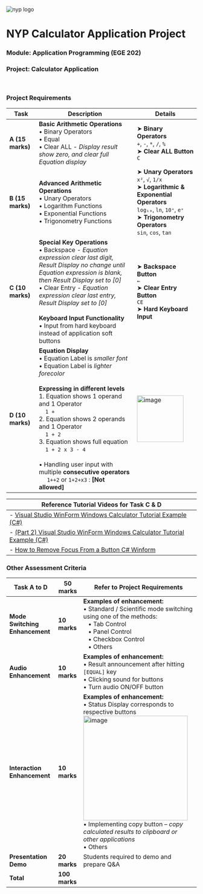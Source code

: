 ![nyp logo](https://github.com/user-attachments/assets/3df0c5b6-6863-4f46-8d33-e7fb17fe1ba1)
# NYP Calculator Application Project
### Module: Application Programming (EGE 202)
### Project: Calculator Application
<br>

### Project Requirements
| Task        | Description                                                                                          | Details                                                                                                      |
|-------------|------------------------------------------------------------------------------------------------------|--------------------------------------------------------------------------------------------------------------|
| **A (15 marks)** | **Basic Arithmetic Operations**<br>• Binary Operators<br>• Equal<br>• Clear ALL - _Display result show zero, and clear full Equation display_ | ➤ **Binary Operators**<br> `+`, `-`, `*`, `/`, `%`<br>➤ **Clear ALL Button**<br> `C`                         |
| **B (15 marks)** | **Advanced Arithmetic Operations**<br>• Unary Operators<br>• Logarithm Functions<br>• Exponential Functions<br>• Trigonometry Functions | ➤ **Unary Operators**<br> `x²`, `√`, `1/x`<br>➤ **Logarithmic & Exponential Operators**<br> `log₁₀`, `ln`, `10ˣ`, `eˣ`<br>➤ **Trigonometry Operators**<br> `sin`, `cos`, `tan` |
| **C (10 marks)** | **Special Key Operations**<br>• Backspace - _Equation expression clear last digit, Result Display no change until Equation expression is blank, then Result Display set to [0]_ <br>• Clear Entry - _Equation expression clear last entry, Result Display set to [0]_ <br><br> **Keyboard Input Functionality**<br>• Input from hard keyboard instead of application soft buttons | ➤ **Backspace Button**<br> `←`<br>➤ **Clear Entry Button**<br> `CE`<br>➤ **Hard Keyboard Input** |
| **D (10 marks)** | **Equation Display**<br>• Equation Label is _smaller font_<br>• Equation Label is _lighter forecolor_<br><br> **Expressing in different levels**<br>1. Equation shows 1 operand and 1 Operator<br> &nbsp;&nbsp;&nbsp;&nbsp;`1 +`<br>2. Equation shows 2 operands and 1 Operator<br> &nbsp;&nbsp;&nbsp;&nbsp;`1 + 2`<br>3. Equation shows full equation<br> &nbsp;&nbsp;&nbsp;&nbsp;`1 + 2 x 3 - 4`<br><br>• Handling user input with multiple **consecutive operators**<br> &nbsp;&nbsp;&nbsp;&nbsp; `1++2` or `1+2+x3` : **[Not allowed]** | <img width="123" alt="image" src="https://github.com/user-attachments/assets/4173a9bd-fbda-4b14-ba78-ee3a3f42fecf"> |

| **Reference Tutorial Videos for Task C & D**                                                                                                           |
|------------------------------------------------------------------------------------------------------------------------------|
| - [Visual Studio WinForm Windows Calculator Tutorial Example (C#)](<URL>)                                                     |
| - [(Part 2) Visual Studio WinForm Windows Calculator Tutorial Example (C#)](<URL>)                                           |
| - [How to Remove Focus From a Button C# Winform](<URL>)                                                                       |
                                                           


### Other Assessment Criteria
| Task A to D           | **50 marks** | Refer to Project Requirements                                                                                                         |
|-----------------------|--------------|-----------------------------------------------------------------------------------------------------------------------------------------|
| **Mode Switching Enhancement** | **10 marks**   | **Examples of enhancement:**<br>• Standard / Scientific mode switching using one of the methods:<br> &nbsp;&nbsp;&nbsp;• Tab Control<br> &nbsp;&nbsp;&nbsp;• Panel Control<br> &nbsp;&nbsp;&nbsp;• Checkbox Control<br> &nbsp;&nbsp;&nbsp;• Others |
| **Audio Enhancement** | **10 marks**   | **Examples of enhancement:**<br>• Result announcement after hitting `[EQUAL]` key<br>• Clicking sound for buttons<br>• Turn audio ON/OFF button |
| **Interaction Enhancement** | **10 marks**   | **Examples of enhancement:**<br>• Status Display corresponds to respective buttons<br><img width="276" alt="image" src="https://github.com/user-attachments/assets/13c25492-a810-4dd7-91c7-4ef84f00f6f1"><br>• Implementing copy button – _copy calculated results to clipboard or other applications_<br>• Others |
| **Presentation Demo** | **20 marks**   | Students required to demo and prepare Q&A                                                                                               |
| **Total**             | **100 marks** |                                                                                                                                         |
                                
